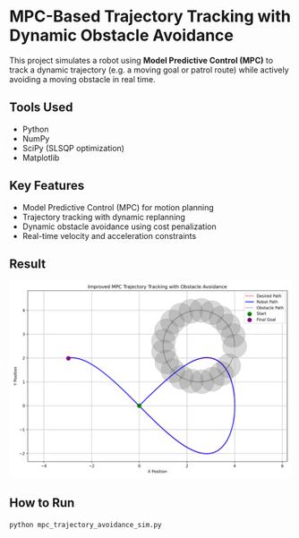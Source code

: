 # MPC-Based Trajectory Tracking with Dynamic Obstacle Avoidance

This project simulates a robot using **Model Predictive Control (MPC)** to track a dynamic trajectory (e.g. a moving goal or patrol route) while actively avoiding a moving obstacle in real time.

##  Tools Used
- Python
- NumPy
- SciPy (SLSQP optimization)
- Matplotlib

##  Key Features
- Model Predictive Control (MPC) for motion planning
- Trajectory tracking with dynamic replanning
- Dynamic obstacle avoidance using cost penalization
- Real-time velocity and acceleration constraints

##  Result

![MPC Plot](mpc_trajectory_avoidance_plot.png)

##  How to Run
```bash
python mpc_trajectory_avoidance_sim.py
